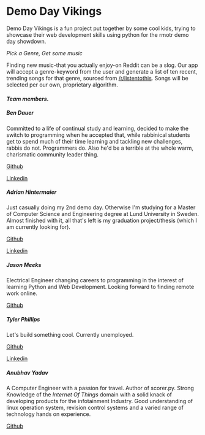 # Demo Day Vikings

Demo Day Vikings is a fun project put together by some cool kids, trying to showcase their web development skills using python for the rmotr demo day showdown.

*Pick a Genre, Get some music*

Finding new music-that you actually enjoy-on Reddit can be a slog. Our app will accept a genre-keyword from the user and generate a list of ten recent, trending songs for that genre, sourced from [/r/listentothis](https://www.reddit.com/r/listentothis/). Songs will be selected per our own, proprietary algorithm.

#### *Team members.* 

##### Ben Dauer

Committed to a life of continual study and learning, decided to make the switch to programming when he accepted that, while rabbinical students get to spend much of their time learning and tackling new challenges, rabbis do not. Programmers do. Also he'd be a terrible at the whole warm, charismatic community leader thing.

[Github](https://github.com/bdauer)

[Linkedin](https://www.linkedin.com/in/benjamin-dauer-10b994ba)

##### Adrian Hintermaier

Just casually doing my 2nd demo day. Otherwise I'm studying for a Master of Computer Science and Engineering degree at Lund University in Sweden. Almost finished with it, all that's left is my graduation project/thesis (which I am currently looking for).

[Github](https://github.com/Mester)

[Linkedin](https://se.linkedin.com/in/adrianhintermaier)

##### Jason Meeks

Electrical Engineer changing careers to programming in the interest of learning Python and Web Development. Looking forward to finding remote work online.

[Github](https://github.com/jasonmeeks)

##### Tyler Phillips

Let's build something cool. Currently unemployed. 

[Github](https://github.com/tylerphillips55)

[Linkedin](https://www.linkedin.com/in/tyler-phillips-84481044)

##### Anubhav Yadav

A Computer Engineer with a passion for travel. Author of scorer.py. Strong Knowledge of the *Internet Of Things* domain with a solid knack of developing products for the infotainment Industry. Good understanding of linux operation system, revision control systems and a varied range of technology hands on experience. 

[Github](https://github.com/neo1691)
